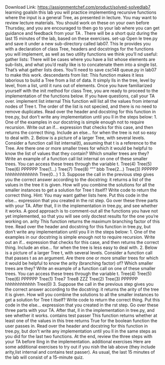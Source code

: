 Download Link: https://assignmentchef.com/product/solved-solvedlab7
<br>
learning goalsIn this lab you will practice implementing recursive functions where the input is a general Tree, as presented in lecture. You may want to review lecture materials. You should work on these on your own before Thursday, and you are encouraged to then go to your lab where you can get guidance and feedback from your TA . There will be a short quiz during the last 15 minutes of the lab, based on these exercises. set-up Open le tree.py and save it under a new sub-directory called lab07. This le provides you with a declaration of class Tree, headers and docstrings for the functions you will implement, as well as two utility functions we think you’ll nd useful: gather lists: There will be cases where you have a list whose elements are sub-lists, and what you’d really like is to concatenate them into a single list. That’s what gather lists does. You’ll need to save csc148 queue.py in lab07 to make this work. descendants from list: This function makes it less laborious to build a Tree from a list of data. It simply lls in the tree, level by level, from a list, until it runs out of elements. Once you have familiarized yourself with the init method for class Tree, you are ready to proceed to the implementation of the functions below. If you have questions, call your TA over. implement list internal This function will list all the values from internal nodes of Tree t. The order of the list is not specied, and there is no need to remove duplicates. Read over the header and docstring for this function in tree.py, but don’t write any implementation until you ll in the steps below: 1. One of the examples in our docstring is simple enough not to require recursion. Write out an if… expression that checks for this case, and then returns the correct thing. Include an else… for when the tree is not so easy to deal with. 2. Below is a picture of a larger Tree, with several levels. Consider a function call list internal(t), assuming that t is a reference to the Tree. Are there one or more smaller trees for which it would be helpful to know the list of values that they contain? Which smaller trees are they? Write an example of a function call list internal on one of these smaller trees. You can access these trees through the variable t. Tree(4) Tree(5) Tree(6) PPPPPP Tree(1…) Tree(7) Tree(8) “”” bbb Tree(2…) Tree(3) PPPPPP hhhhhhhhhhhhh Tree(0…) 1 3. Suppose the call in the previous step gives you the correct answer according to the docstring: it returns a list of the values in the tree it is given. How will you combine the solutions for all the smaller instances to get a solution for Tree t itself? Write code to return the correct thing. Hint: You may want gather lists here. Put this code in the else… expression that you created in the rst step. Go over these three parts with your TA. After that, ll in the implementation in tree.py, and see whether it works. A good approach is to comment-out all the functions you have not yet implemented, so that you will see only doctest results for the one you’re working on. arity This function returns the maximum branching factor of this tree. Read over the header and docstring for this function in tree.py, but don’t write any implementation until you ll in the steps below: 1. One of the examples in our docstring is simple enough not to require recursion. Write out an if… expression that checks for this case, and then returns the correct thing. Include an else… for when the tree is less easy to deal with. 2. Below is a picture of a larger Tree t, with several levels. Consider a function call that passes t as an argument. Are there one or more smaller trees for which it would be helpful to know the arity (branching factor) of? Which smaller trees are they? Write an example of a function call on one of these smaller trees. You can access these trees through the variable t. Tree(4) Tree(5) Tree(6) PPPPPP Tree(1) Tree7 Tree8 ZZZ Tree(2) Tree(3) PPPPPP hhhhhhhhhhhh Tree(0) 3. Suppose the call in the previous step gives you the correct answer according to the docstring: it returns the arity of the tree it is given. How will you combine the solutions to all the smaller instances to get a solution for Tree t itself? Write code to return the correct thing. Put this code in the else… expression that you created in the rst step. Go over these three parts with your TA. After that, ll in the implementation in tree.py, and see whether it works. contains test passer This function returns whether at least one of the values in this tree returns True for the boolean function the user passes in. Read over the header and docstring for this function in tree.py, but don’t write any implementation until you ll in the same steps as you did for the last two functions. At the end, review the three steps with your TA before lling in the implementation. additional exercises Here are some additional exercises to try out if you nish the lab above (they include arity,list internal and contains test passer). As usual, the last 15 minutes of the lab will consist of a 15-minute quiz.